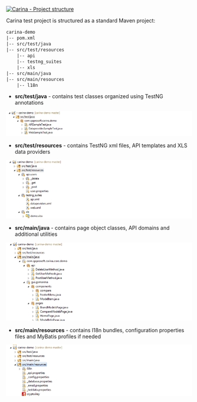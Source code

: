 [![Carina - Project structure](http://img.youtube.com/vi/I1u07JspECE/0.jpg)](https://youtu.be/I1u07JspECE)

Carina test project is structured as a standard Maven project:
```
carina-demo
|-- pom.xml
|-- src/test/java        
|-- src/test/resources
    |-- api
    |-- testng_suites
    |-- xls
|-- src/main/java
|-- src/main/resources
    |-- l18n
```

* **src/test/java** - contains test classes organized using TestNG annotations

![src/test/java](img/002-Project-structure.png)

* **src/test/resources** - contains TestNG xml files, API templates and XLS data providers

![src/test/resources](img/003-Project-structure.png)

* **src/main/java** - contains page object classes, API domains and additional utilities

![src/main/java](img/004-Project-structure.png)

* **src/main/resources** - contains l18n bundles, configuration properties files and MyBatis profiles if needed

![src/main/resources](img/005-Project-structure.png)
